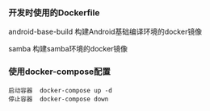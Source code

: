 ### 开发时使用的Dockerfile

android-base-build  构建Android基础编译环境的docker镜像

samba  构建samba环境的docker镜像


### 使用docker-compose配置

    启动容器  docker-compose up -d
    停止容器  docker-compose down